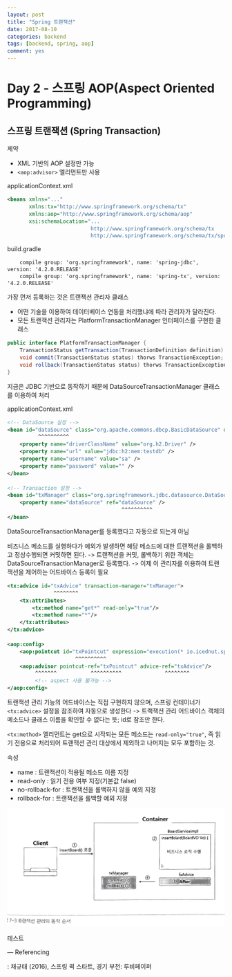 ```yaml
---
layout: post
title: "Spring 트랜잭션"
date: 2017-08-10
categories: backend
tags: [backend, spring, aop]
comment: yes
---
```


# Day 2 - 스프링 AOP(Aspect Oriented Programming)
## 스프링 트랜잭션 (Spring Transaction)

제약
- XML 기반의 AOP 설정만 가능
- `<aop:advisor>` 엘리먼트만 사용

applicationContext.xml
``` xml
<beans xmlns="..."
       xmlns:tx="http://www.springframework.org/schema/tx"
       xmlns:aop="http://www.springframework.org/schema/aop"
       xsi:schemaLocation="...
                           http://www.springframework.org/schema/tx
                           http://www.springframework.org/schema/tx/spring-tx-4.2.xsd">
```

build.gradle
```
    compile group: 'org.springframework', name: 'spring-jdbc', version: '4.2.0.RELEASE'
    compile group: 'org.springframework', name: 'spring-tx', version: '4.2.0.RELEASE'
```


가장 먼저 등록하는 것은 트랜잭션 관리자 클래스
- 어떤 기술을 이용하여 데이터베이스 연동을 처리했냐에 따라 관리자가 달라진다.
- 모든 트랜잭션 관리자는 PlatformTransactionManager 인터페이스를 구현한 클래스

``` java
public interface PlatformTransactionManager {
	TransactionStatus getTransaction(TransactionDefinition definition) throws TransactionException;
	void commit(TransactionStatus status) thorws TransactionException;
    void rollback(TransactionStatus status) thorws TransactionException;
}
```

지금은 JDBC 기반으로 동작하기 때문에 DataSourceTransactionManager 클래스를 이용하여 처리

applicationContext.xml

``` xml
<!-- DataSource 설정 -->
<bean id="dataSource" class="org.apache.commons.dbcp.BasicDataSource" destroy-method="close">
          ^^^^^^^^^^
    <property name="driverClassName" value="org.h2.Driver" />
    <property name="url" value="jdbc:h2:mem:testdb" />
    <property name="username" value="sa" />
    <property name="password" value="" />
</bean>

<!-- Transaction 설정 -->
<bean id="txManager" class="org.springframework.jdbc.datasource.DataSourceTransactionManager">
    <property name="dataSource" ref="dataSource" />
                                     ^^^^^^^^^^
</bean>
```

DataSourceTransactionManager를 등록했다고 자동으로 되는게 아님

비즈니스 메소드를 실행하다가 예외가 발생하면 해당 메소드에 대한 트랜잭션을 롤백하고 정상수행되면 커밋하면 된다. -> 트랜잭션을 커밋, 롤백하기 위한 객체는 DataSourceTransactionManager로 등록했다.
-> 이제 이 관리자를 이용하여 트랜잭션을 제어하는 어드바이스 등록이 필요


``` xml
<tx:advice id="txAdvice" transaction-manager="txManager">
               ^^^^^^^^
    <tx:attributes>
        <tx:method name="get*" read-only="true"/>
        <tx:method name="*"/>
    </tx:attributes>
</tx:advice>

<aop:config>
    <aop:pointcut id="txPointcut" expression="execution(* io.icednut.spring.exercise..*(..)))"/>
    	              ^^^^^^^^^^
    <aop:advisor pointcut-ref="txPointcut" advice-ref="txAdvice"/>
    	 ^^^^^^^  	       ^^^^^^^^^^              ^^^^^^^^
         <!-- aspect 사용 불가능 -->
</aop:config>
```

트랜잭션 관리 기능의 어드바이스는 직접 구현하지 않으며, 스프링 컨테이너가 `<tx:advice>` 설정을 참조하여 자동으로 생성한다 -> 트랙잭션 관리 어드바이스 객체의 메소드나 클래스 이름을 확인할 수 없다는 뜻; id로 참조만 한다.


`<tx:method>` 엘리먼트는 get으로 시작되는 모든 메소드는 `read-only="true"`, 즉 읽기 전용으로 처리되어 트랜잭션 관리 대상에서 제외하고 나머지는 모두 포함하는 것.

속성
- name : 트랜잭션이 적용될 메소드 이름 지정
- read-only : 읽기 전용 여부 지정(기본값 false)
- no-rollback-for : 트랜잭션을 롤백하지 않을 예외 지정
- rollback-for : 트랜잭션을 롤백할 예외 지정

<img src="/assets/images/20170810_1.jpg">

테스트

—
Referencing

: 채규태 (2016), 스프링 퀵 스타트, 경기 부천: 루비페이퍼
